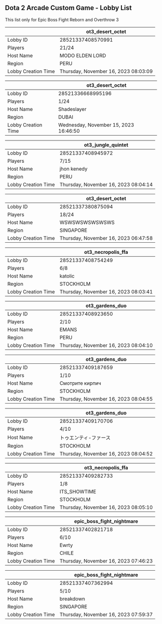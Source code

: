 ## Dota 2 Arcade Custom Game - Lobby List

This list only for Epic Boss Fight Reborn and Overthrow 3

|  | ot3_desert_octet |
| ------ | ------ |
| Lobby ID | 28521337408570991 |
| Players | 21/24 |
| Host Name | MODO ELDEN LORD |
| Region | PERU |
| Lobby Creation Time | Thursday, November 16, 2023 08:03:09 |


|  | ot3_desert_octet |
| ------ | ------ |
| Lobby ID | 28521336668995196 |
| Players | 1/24 |
| Host Name | Shadeslayer |
| Region | DUBAI |
| Lobby Creation Time | Wednesday, November 15, 2023 16:46:50 |


|  | ot3_jungle_quintet |
| ------ | ------ |
| Lobby ID | 28521337408945972 |
| Players | 7/15 |
| Host Name | jhon kenedy |
| Region | PERU |
| Lobby Creation Time | Thursday, November 16, 2023 08:04:14 |


|  | ot3_desert_octet |
| ------ | ------ |
| Lobby ID | 28521337380875094 |
| Players | 18/24 |
| Host Name | WSWSWSWSWSWSWS |
| Region | SINGAPORE |
| Lobby Creation Time | Thursday, November 16, 2023 06:47:58 |


|  | ot3_necropolis_ffa |
| ------ | ------ |
| Lobby ID | 28521337408754249 |
| Players | 6/8 |
| Host Name | katolic |
| Region | STOCKHOLM |
| Lobby Creation Time | Thursday, November 16, 2023 08:03:41 |


|  | ot3_gardens_duo |
| ------ | ------ |
| Lobby ID | 28521337408923650 |
| Players | 2/10 |
| Host Name | EMANS |
| Region | PERU |
| Lobby Creation Time | Thursday, November 16, 2023 08:04:10 |


|  | ot3_gardens_duo |
| ------ | ------ |
| Lobby ID | 28521337409187659 |
| Players | 1/10 |
| Host Name | Смотрите кирпич |
| Region | STOCKHOLM |
| Lobby Creation Time | Thursday, November 16, 2023 08:04:55 |


|  | ot3_gardens_duo |
| ------ | ------ |
| Lobby ID | 28521337409170706 |
| Players | 4/10 |
| Host Name | トゥエンティ-ファース |
| Region | STOCKHOLM |
| Lobby Creation Time | Thursday, November 16, 2023 08:04:52 |


|  | ot3_necropolis_ffa |
| ------ | ------ |
| Lobby ID | 28521337409282733 |
| Players | 1/8 |
| Host Name | ITS_SHOWTIME |
| Region | STOCKHOLM |
| Lobby Creation Time | Thursday, November 16, 2023 08:05:10 |


|  | epic_boss_fight_nightmare |
| ------ | ------ |
| Lobby ID | 28521337402821718 |
| Players | 6/10 |
| Host Name | Ewrty |
| Region | CHILE |
| Lobby Creation Time | Thursday, November 16, 2023 07:46:23 |


|  | epic_boss_fight_nightmare |
| ------ | ------ |
| Lobby ID | 28521337407362994 |
| Players | 5/10 |
| Host Name | breakdown |
| Region | SINGAPORE |
| Lobby Creation Time | Thursday, November 16, 2023 07:59:37 |


